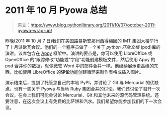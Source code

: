 # 2011 年 10 月 Pyowa 总结

> 原文：<https://www.blog.pythonlibrary.org/2011/10/07/october-2011-pyowa-wrap-up/>

昨晚(2011 年 10 月 7 日)我们在美国路易斯安那州西得梅因的 IMT 集团大楼举行了十月派欧瓦会议。他们的一个程序员做了一个关于 *python 开放文档* (pod)库的演讲，该库包含在 [Appy](http://appyframework.org/pod.html) 框架中。演讲的要点是，你可以使用 LibreOffice 或 OpenOffice 的“跟踪修改”功能或“字段”功能创建模板文件，然后使用 Appy 的 pod 合并你的数据，就像微软 Word 中的邮件合并一样。他继续展示更高级的东西，比如使用 LibreOffice 的**评论**功能创建循环来制作表格或插入图片。

演示结束后，提到了托管您自己的本地 PyPI，并讨论了 Git 与 Mercurial 的优缺点。也有一些关于 Pyowa 与当地 Ruby 集团合并的讨论。我们还讨论了召开一次会议，在会上我们可能会讨论 Mercurial、Git 和其他未来的源代码管理系统。还要注意，在这次会议上有免费的比萨饼和汽水。我们希望你能参加我们的下一次会议。